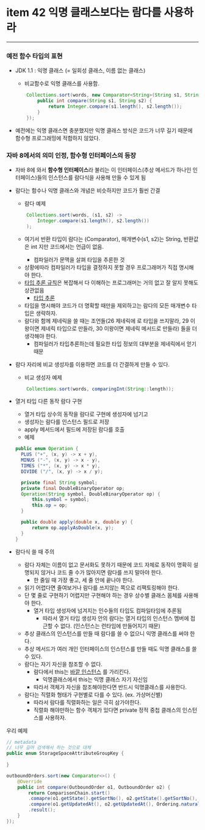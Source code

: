 # item 42 익명 클래스보다는 람다를 사용하라

---

### 예전 함수 타입의 표현

- JDK 1.1 : 익명 클래스 (= 일회성 클래스, 이름 없는 클래스)
    - 비교함수로 익명 클래스를 사용함.
    ```java
        Collections.sort(words, new Comparator<String>(String s1, String s2) {
            public int compare(String s1, String s2) {
                return Integer.compare(s1.length(), s2.length());
            }
        });
    ```

- 예전에는 익명 클래스면 충분했지만 익명 클래스 방식은 코드가 너무 길기 때문에 함수형 프로그래밍에 적합하지 않았다.

### 자바 8에서의 의미 인정, 함수형 인터페이스의 등장

- 자바 8에 와서 **함수형 인터페이스**라 불리는 이 인터페이스(추상 메서드가 하나인 인터페이스)들의 인스턴스를 람다식을 사용해 만들 수 있게 됨

- 람다는 함수나 익명 클래스와 개념은 비슷하지만 코드가 훨씬 간결
    - 람다 예제
    ```java
        Collections.sort(words, (s1, s2) ->
            Integer.compare(s1.length(), s2.length()) 
        );
    ```
    - 여기서 반환 타입이 람다는 (Comparator<String>), 매개변수(s1, s2)는 String, 반환값은 int 지만 코드에서는 언급이 없음.
        - 컴파일러가 문맥을 살펴 타입을 추론한 것
    - 상황에따라 컴파일러가 타입을 결정하지 못할 경우 프로그래머가 직접 명시해야 한다.
    - [타입 추론 규칙](https://docs.oracle.com/javase/tutorial/java/generics/genTypeInference.html)은 복잡해서 다 이해하는 프로그래머는 거의 없고 잘 알지 못해도 상관없음
        - [타입 추론](https://catch-me-java.tistory.com/19)
    - 타입을 명시해야 코드가 더 명확할 때만을 제외하고는 람다의 모든 매개변수 타입은 생략하자.
    - 람다와 함께 제네릭을 쓸 때는 조언들(26 제네릭에 로 타입을 쓰지말라, 29 이왕이면 제네릭 타입으로 만들라, 30 이왕이면 제네릭 메서드로 만들라) 들을 더 생각해야 한다.
        - 컴파일러가 타입추론하는데 필요한 타입 정보의 대부분을 제네릭에서 얻기 때문

- 람다 자리에 비교 생성자를 이용하면 코드를 더 간결하게 만들 수 있다.
    - 비교 생성자 예제
    ```java
        Collections.sort(words, comparingInt(String::length));
    ```

- 열거 타입 다른 동작 람다 구현
  - 열거 타입 상수의 동작을 람다로 구현에 생성자에 넘기고
  - 생성자는 람다를 인스턴스 필드로 저장
  - apply 메서드에서 필드에 저장된 람다를 호출
  - 예제
  ```java
  public enum Operation {
    PLUS ("+", (x, y) -> x + y),
    MINUS ("-", (x, y) -> x - y),
    TIMES ("*", (x, y) -> x * y),
    DIVIDE ("/", (x, y) -> x / y);
  
    private final String symbol;
    private final DoubleBinaryOperator op;
    Operation(String symbol, DoubleBinaryOperator op) {
        this.symbol = symbol;
        this.op = op;
    }
  
    public double apply(double x, double y) {
        return op.applyAsDouble(x, y);
    }
  }
  ```
    
- 람다식 쓸 때 주의
    - 람다 자체는 이름이 없고 문서화도 못하기 때문에 코드 자체로 동작이 명확히 설명되지 않거나 코드 줄 수가 많아지면 람다를 쓰지 말아야 한다.
        - 한 줄일 때 가장 좋고, 세 줄 안에 끝나야 한다.
    - 읽기 어렵다면 줄여보거나 람다를 쓰지않는 쪽으로 리팩토링해야 한다.
    - 단 몇 줄로 구현하기 어렵지만 구현해야 하는 경우 상수별 클래스 몸체를 사용해야 한다.
        - 열거 타입 생성자에 넘겨지는 인수들의 타입도 컴파일타임에 추론됨
            - 따라서 열거 타입 생성자 안의 람다는 열거 타입의 인스턴스 멤버에 접근할 수 없다. (인스턴스는 런타임에 만들어지기 때문)
    - 추상 클래스의 인스턴스를 만들 때 람다를 쓸 수 없으니 익명 클래스를 써야 한다.
    - 추상 메서드가 여러 개인 인터페이스의 인스턴스를 만들 때도 익명 클래스를 쓸 수 있다.
    - 람다는 자기 자신을 참조할 수 없다.
        - 람다에서 this는 [바깥 인스턴스](https://minholee93.tistory.com/entry/Java-Lambda-This-Reference) 를 가리킨다.
            - 익명클래스에서 this는 익명 클래스 자기 자신임
        - 따라서 객체가 자신을 참조해야한다면 반드시 익명클래스를 사용한다.
    - 람다는 직렬화 형태가 구현별로 다를 수 있다. (ex. 가상머신별)
        - 따라서 람다를 직렬화하는 일은 극히 삼가야한다.
        - 직렬화 해야만하는 함수 객체가 있다면 private 정적 중첩 클래스의 인스턴스를 사용하자. 

우리 예제

```java
// metadata 
// 너무 길어 검색해서 하는 것으로 대체
public enum StorageSpaceAttributeGroupKey {
    
}
```

```java
outboundOrders.sort(new Comparator<>() {
    @Override
    public int compare(OutboundOrder o1, OutboundOrder o2) {
        return ComparisonChain.start()
        .comapre(o1.getState().getSortNo(), o2.getState().getSortNo(), Ordering.natural().reversed())
        .compare(o1.getUpdatedAt(), o2.getUpdatedAt(), Ordering.natural().reversed())
        .result();
    }
});
```

